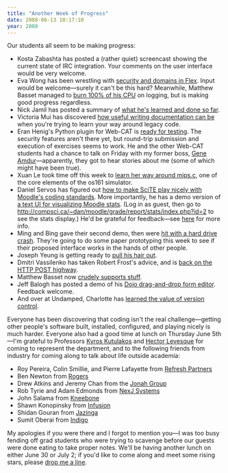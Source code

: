 ```yaml
---
title: "Another Week of Progress"
date: 2008-06-13 10:17:10
year: 2008
---
```

Our students all seem to be making progress:
<ul>
  <li>Kosta Zabashta has posted a (rather quiet) screencast showing the current state of IRC integration. Your comments on the user interface would be very welcome.</li>
  <li>Eva Wong has been wrestling with <a href="http://iwa-wong.livejournal.com/2382.html">security and domains in Flex</a>. Input would be welcome—surely it can't be this hard? Meanwhile, Matthew Basset managed to <a href="http://mbasset.wordpress.com/2008/06/13/steady-as-she-goes/">burn 100% of his CPU</a> on logging, but is making good progress regardless.</li>
  <li>Nick Jamil has posted a summary of <a href="http://nickjamil.livejournal.com/9932.html">what he's learned and done so far</a>.</li>
  <li>Victoria Mui has discovered <a href="http://idea021.wordpress.com/2008/06/13/document-me/">how useful writing documentation can be</a> when you're trying to learn your way around legacy code.</li>
  <li>Eran Henig's Python plugin for Web-CAT is <a href="http://summerwebcat.wordpress.com/2008/06/13/blooming-time/">ready for testing</a>. The security features aren't there yet, but round-trip submission and execution of exercises seems to work. He and the other Web-CAT students had a chance to talk on Friday with my former boss, <a href="http://www.nevex.com/">Gene Amdur</a>—apparently, they got to hear stories about me (some of which might have been true).</li>
  <li>Xuan Le took time off this week to <a href="http://os161viz.blogspot.com/2008/06/week-5-is-it.html">learn her way around mips.c</a>, one of the core elements of the os161 simulator.</li>
  <li>Daniel Servos has figured out <a href="http://hackerdan.com/programing/making-scite-play-nice-with-moodles-coding-guide-lines/">how to make SciTE play nicely with Moodle's coding standards</a>. More importantly, he has a demo version of <a href="http://compsci.ca/~dan/moodle/">a text UI for visualizing Moodle stats</a>.  (Log in as guest, then go to <a href="http://compsci.ca/~dan/moodle/grade/report/stats/index.php?id=2">http://compsci.ca/~dan/moodle/grade/report/stats/index.php?id=2</a> to see the stats display.)  He'd be grateful for feedback—see <a href="http://hackerdan.com/programing/cvs-demo-and-a-bug/">here</a> for more info.</li>
  <li>Ming and Bing gave their second demo, then were <a href="http://pipe3f.wordpress.com/2008/06/15/blasted-back-to-the-stone-ages/">hit with a hard drive crash</a>. They're going to do some paper prototyping this week to see if their proposed interface works in the hands of other people.</li>
  <li>Joseph Yeung is getting ready to <a href="http://openafsmmc.wordpress.com/2008/06/16/crashes/">pull his hair out</a>.</li>
  <li>Dmitri Vassilenko has taken Robert Frost's advice, and is <a href="http://slashid.wordpress.com/2008/06/17/the-final-stretch/">back on the HTTP POST highway</a>.</li>
  <li>Matthew Basset now <a href="http://mbasset.wordpress.com/2008/06/16/it-lives/">crudely supports stuff</a>.</li>
  <li>Jeff Balogh has posted a demo of his <a href="http://dojotoolkit.org/2008/06/17/whats-going-dnd-form-editor-land">Dojo drag-and-drop form editor</a>. Feedback welcome.</li>
  <li>And over at Undamped, Charlotte has <a href="http://undamped.blogspot.com/2008/06/optimization.html">learned the value of version control</a>.</li>
</ul>
Everyone has been discovering that coding isn't the real challenge—getting other people's software built, installed, configured, and playing nicely is much harder. Everyone also had a good time at lunch on Thursday June 5th—I'm grateful to Professors <a href="http://www.cs.toronto.edu/~kyros/">Kyros Kutulakos</a> and <a href="http://www.cs.toronto.edu/~hector/">Hector Levesque</a> for coming to represent the department, and to the following friends from industry for coming along to talk about life outside academia:
<ul>
  <li>Roy Pereira, Colin Smillie, and Pierre Lafayette from <a href="http://refreshpartners.com">Refresh Partners</a></li>
  <li>Ben Newton from <a href="http://www.rogers.com">Rogers</a></li>
  <li>Drew Atkins and Jeremy Chan from the <a href="http://www.jonahgroup.com">Jonah Group</a></li>
  <li>Rob Tyrie and Adam Edmonds from <a href="http://www.nexjsystems.com">NexJ Systems</a></li>
  <li>John Salama from <a href="http://www.kneebone.com">Kneebone</a></li>
  <li>Shawn Konopinsky from <a href="http://www.infusion.com">Infusion</a></li>
  <li>Shidan Gouran from <a href="http://www.jazinga.com">Jazinga</a></li>
  <li>Sumit Oberai from <a href="http://www.indigo.ca">Indigo</a></li>
</ul>
My apologies if you were there and I forgot to mention you—I was too busy fending off grad students who were trying to scavenge before our guests were done eating to take proper notes. We'll be having another lunch on either June 30 or July 2; if you'd like to come along and meet some rising stars, please <a href="mailto:{{site.author.email}}">drop me a line</a>.
